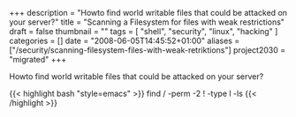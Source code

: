 +++
description = "Howto find world writable files that could be attacked on your server?"
title = "Scanning a Filesystem for files with weak restrictions"
draft = false
thumbnail = ""
tags = [
	"shell",
	"security",
	"linux",
	"hacking"
	]
categories = []
date = "2008-06-05T14:45:52+01:00"
aliases = ["/security/scanning-filesystem-files-with-weak-retriktions"]
project2030 = "migrated"
+++

Howto find world writable files that could be attacked on your server?

<!--more-->

{{< highlight bash "style=emacs" >}}
find / -perm -2 ! -type l -ls
{{< /highlight >}}
